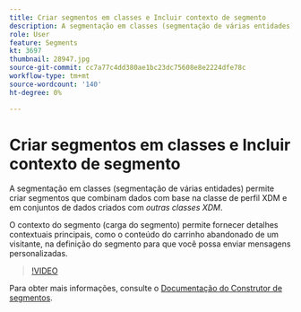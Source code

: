 ```yaml
---
title: Criar segmentos em classes e Incluir contexto de segmento
description: A segmentação em classes (segmentação de várias entidades) permite criar segmentos que combinam dados com base na classe de perfil XDM e em conjuntos de dados criados com outras classes XDM. O contexto do segmento (carga do segmento) permite fornecer detalhes contextuais principais, como o conteúdo do carrinho abandonado de um visitante, na definição do segmento para que você possa enviar mensagens personalizadas.
role: User
feature: Segments
kt: 3697
thumbnail: 28947.jpg
source-git-commit: cc7a77c4dd380ae1bc23dc75608e8e2224dfe78c
workflow-type: tm+mt
source-wordcount: '140'
ht-degree: 0%

---
```



# Criar segmentos em classes e Incluir contexto de segmento

A segmentação em classes (segmentação de várias entidades) permite criar segmentos que combinam dados com base na classe de perfil XDM e em conjuntos de dados criados com *outras classes XDM*.

O contexto do segmento (carga do segmento) permite fornecer detalhes contextuais principais, como o conteúdo do carrinho abandonado de um visitante, na definição do segmento para que você possa enviar mensagens personalizadas.
>[!VIDEO](https://video.tv.adobe.com/v/28947?quality=12&learn=on)

Para obter mais informações, consulte o [Documentação do Construtor de segmentos](https://experienceleague.adobe.com/docs/experience-platform/segmentation/ui/segment-builder.html).

